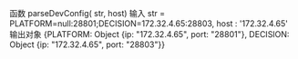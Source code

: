 函数 parseDevConfig( str, host)
输入 str = PLATFORM=null:28801;DECISION=172.32.4.65:28803, host : '172.32.4.65'
输出对象 {PLATFORM: Object {ip: "172.32.4.65", port: "28801"}, DECISION: Object {ip: "172.32.4.65", port: "28803"}}

